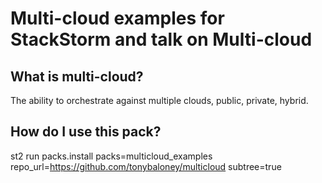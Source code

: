 Multi-cloud examples for StackStorm and talk on Multi-cloud
=====

What is multi-cloud?
----
The ability to orchestrate against multiple clouds, public, private, hybrid.

How do I use this pack?
-----

st2 run packs.install packs=multicloud_examples repo_url=https://github.com/tonybaloney/multicloud subtree=true
